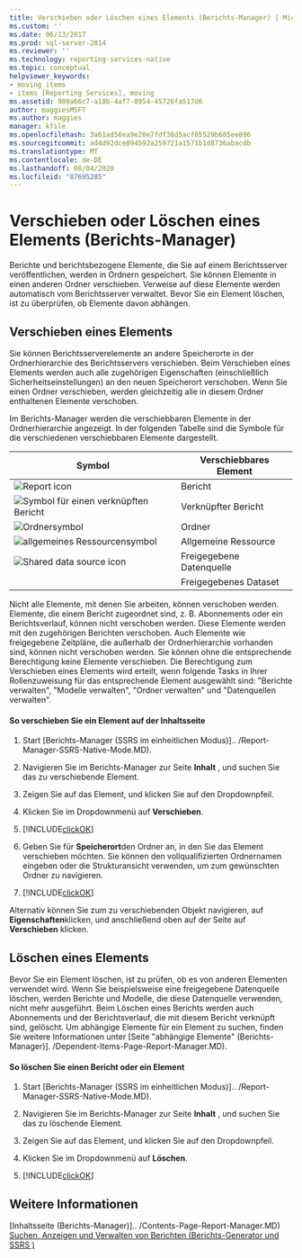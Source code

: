 ```yaml
---
title: Verschieben oder Löschen eines Elements (Berichts-Manager) | Microsoft-Dokumentation
ms.custom: ''
ms.date: 06/13/2017
ms.prod: sql-server-2014
ms.reviewer: ''
ms.technology: reporting-services-native
ms.topic: conceptual
helpviewer_keywords:
- moving items
- items [Reporting Services], moving
ms.assetid: 980a66c7-a18b-4af7-8954-45726fa517d6
author: maggiesMSFT
ms.author: maggies
manager: kfile
ms.openlocfilehash: 3a61ad56ea9e20e7fdf38d5acf05529b685ee896
ms.sourcegitcommit: ad4d92dce894592a259721a1571b1d8736abacdb
ms.translationtype: MT
ms.contentlocale: de-DE
ms.lasthandoff: 08/04/2020
ms.locfileid: "87695285"
---
```

# <a name="move-or-delete-an-item-report-manager"></a>Verschieben oder Löschen eines Elements (Berichts-Manager)
  Berichte und berichtsbezogene Elemente, die Sie auf einem Berichtsserver veröffentlichen, werden in Ordnern gespeichert. Sie können Elemente in einen anderen Ordner verschieben. Verweise auf diese Elemente werden automatisch vom Berichtsserver verwaltet. Bevor Sie ein Element löschen, ist zu überprüfen, ob Elemente davon abhängen.  
  
## <a name="move-an-item"></a>Verschieben eines Elements  
 Sie können Berichtsserverelemente an andere Speicherorte in der Ordnerhierarchie des Berichtsservers verschieben. Beim Verschieben eines Elements werden auch alle zugehörigen Eigenschaften (einschließlich Sicherheitseinstellungen) an den neuen Speicherort verschoben. Wenn Sie einen Ordner verschieben, werden gleichzeitig alle in diesem Ordner enthaltenen Elemente verschoben.  
  
 Im Berichts-Manager werden die verschiebbaren Elemente in der Ordnerhierarchie angezeigt. In der folgenden Tabelle sind die Symbole für die verschiedenen verschiebbaren Elemente dargestellt.  
  
|Symbol|Verschiebbares Element|  
|----------|-------------------|  
|![Report icon](../media/hlp-16doc.gif "Berichtssymbol")|Bericht|  
|![Symbol für einen verknüpften Bericht](../media/hlp-16linked.gif "Symbol für einen verknüpften Bericht")|Verknüpfter Bericht|  
|![Ordnersymbol](../media/hlp-16folder.gif "Ordnersymbol")|Ordner|  
|![allgemeines Ressourcensymbol](../media/hlp-16file.gif "allgemeines Ressourcensymbol")|Allgemeine Ressource|  
|![Shared data source icon](../media/hlp-16datasource.png "Symbol für freigegebene Datenquelle")|Freigegebene Datenquelle|  
||Freigegebenes Dataset|  
  
 Nicht alle Elemente, mit denen Sie arbeiten, können verschoben werden. Elemente, die einem Bericht zugeordnet sind, z. B. Abonnements oder ein Berichtsverlauf, können nicht verschoben werden. Diese Elemente werden mit den zugehörigen Berichten verschoben. Auch Elemente wie freigegebene Zeitpläne, die außerhalb der Ordnerhierarchie vorhanden sind, können nicht verschoben werden. Sie können ohne die entsprechende Berechtigung keine Elemente verschieben. Die Berechtigung zum Verschieben eines Elements wird erteilt, wenn folgende Tasks in Ihrer Rollenzuweisung für das entsprechende Element ausgewählt sind: "Berichte verwalten", "Modelle verwalten", "Ordner verwalten" und "Datenquellen verwalten".  
  
#### <a name="to-move-an-item-from-within-the-contents-page"></a>So verschieben Sie ein Element auf der Inhaltsseite  
  
1.  Start [Berichts-Manager &#40;SSRS im einheitlichen Modus&#41;].. /Report-Manager-SSRS-Native-Mode.MD).  
  
2.  Navigieren Sie im Berichts-Manager zur Seite **Inhalt** , und suchen Sie das zu verschiebende Element.  
  
3.  Zeigen Sie auf das Element, und klicken Sie auf den Dropdownpfeil.  
  
4.  Klicken Sie im Dropdownmenü auf **Verschieben**.  
  
5.  [!INCLUDE[clickOK](../../../includes/clickok-md.md)]  
  
6.  Geben Sie für **Speicherort**den Ordner an, in den Sie das Element verschieben möchten. Sie können den vollqualifizierten Ordnernamen eingeben oder die Strukturansicht verwenden, um zum gewünschten Ordner zu navigieren.  
  
7.  [!INCLUDE[clickOK](../../../includes/clickok-md.md)]  
  
 Alternativ können Sie zum zu verschiebenden Objekt navigieren, auf **Eigenschaften**klicken, und anschließend oben auf der Seite auf **Verschieben** klicken.  
  
## <a name="delete-an-item"></a>Löschen eines Elements  
 Bevor Sie ein Element löschen, ist zu prüfen, ob es von anderen Elementen verwendet wird. Wenn Sie beispielsweise eine freigegebene Datenquelle löschen, werden Berichte und Modelle, die diese Datenquelle verwenden, nicht mehr ausgeführt. Beim Löschen eines Berichts werden auch Abonnements und der Berichtsverlauf, die mit diesem Bericht verknüpft sind, gelöscht. Um abhängige Elemente für ein Element zu suchen, finden Sie weitere Informationen unter [Seite "abhängige Elemente" &#40;Berichts-Manager&#41;]. /Dependent-Items-Page-Report-Manager.MD).  
  
#### <a name="to-delete-a-report-or-item"></a>So löschen Sie einen Bericht oder ein Element  
  
1.  Start [Berichts-Manager &#40;SSRS im einheitlichen Modus&#41;].. /Report-Manager-SSRS-Native-Mode.MD).  
  
2.  Navigieren Sie im Berichts-Manager zur Seite **Inhalt** , und suchen Sie das zu löschende Element.  
  
3.  Zeigen Sie auf das Element, und klicken Sie auf den Dropdownpfeil.  
  
4.  Klicken Sie im Dropdownmenü auf **Löschen**.  
  
5.  [!INCLUDE[clickOK](../../../includes/clickok-md.md)]  
  
## <a name="see-also"></a>Weitere Informationen  
 [Inhaltsseite &#40;Berichts-Manager&#41;].. /Contents-Page-Report-Manager.MD)   
 [Suchen, Anzeigen und Verwalten von Berichten (Berichts-Generator und SSRS )](../report-builder/finding-viewing-and-managing-reports-report-builder-and-ssrs.md)  
  
  
